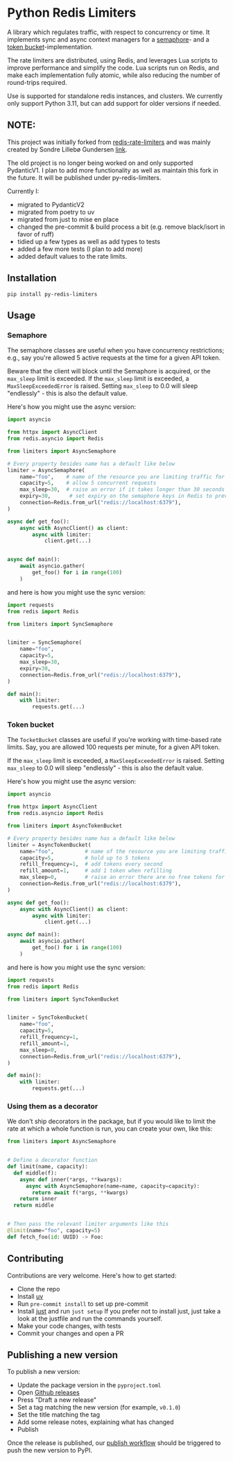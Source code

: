 # Python Redis Limiters

A library which regulates traffic, with respect to concurrency or time.
It implements sync and async context managers for a [semaphore](#semaphore)- and a [token bucket](#token-bucket)-implementation.

The rate limiters are distributed, using Redis, and leverages Lua scripts to
improve performance and simplify the code. Lua scripts
run on Redis, and make each implementation fully atomic, while
also reducing the number of round-trips required.

Use is supported for standalone redis instances, and clusters.
We currently only support Python 3.11, but can add support for older versions if needed.

## NOTE:
This project was initially forked from [redis-rate-limiters](https://github.com/otovo/redis-rate-limiters) and was mainly created by Sondre Lillebø Gundersen [link](https://github.com/sondrelg).

The old project is no longer being worked on and only supported PydanticV1. I plan to add more functionality as well as maintain this fork in the future. It will be published under py-redis-limiters.

Currently I:
 - migrated to PydanticV2
 - migrated from poetry to uv
 - migrated from just to mise en place
 - changed the pre-commit & build process a bit (e.g. remove black/isort in favor of ruff)
 - tidied up a few types as well as add types to tests
 - added a few more tests (I plan to add more)
 - added default values to the rate limits.

## Installation

```
pip install py-redis-limiters
```

## Usage

### Semaphore

The semaphore classes are useful when you have concurrency restrictions;
e.g., say you're allowed 5 active requests at the time for a given API token.

Beware that the client will block until the Semaphore is acquired,
or the `max_sleep` limit is exceeded. If the `max_sleep` limit is exceeded, a `MaxSleepExceededError` is raised. Setting `max_sleep` to 0.0 will sleep "endlessly" - this is also the default value.

Here's how you might use the async version:

```python
import asyncio

from httpx import AsyncClient
from redis.asyncio import Redis

from limiters import AsyncSemaphore

# Every property besides name has a default like below
limiter = AsyncSemaphore(
    name="foo",    # name of the resource you are limiting traffic for
    capacity=5,    # allow 5 concurrent requests
    max_sleep=30,  # raise an error if it takes longer than 30 seconds to acquire the semaphore
    expiry=30,      # set expiry on the semaphore keys in Redis to prevent deadlocks
    connection=Redis.from_url("redis://localhost:6379"),
)

async def get_foo():
    async with AsyncClient() as client:
        async with limiter:
            client.get(...)


async def main():
    await asyncio.gather(
        get_foo() for i in range(100)
    )
```

and here is how you might use the sync version:

```python
import requests
from redis import Redis

from limiters import SyncSemaphore


limiter = SyncSemaphore(
    name="foo",
    capacity=5,
    max_sleep=30,
    expiry=30,
    connection=Redis.from_url("redis://localhost:6379"),
)

def main():
    with limiter:
        requests.get(...)
```

### Token bucket

The `TocketBucket` classes are useful if you're working with time-based
rate limits. Say, you are allowed 100 requests per minute, for a given API token.

If the `max_sleep` limit is exceeded, a `MaxSleepExceededError` is raised. Setting `max_sleep` to 0.0 will sleep "endlessly" - this is also the default value.

Here's how you might use the async version:

```python
import asyncio

from httpx import AsyncClient
from redis.asyncio import Redis

from limiters import AsyncTokenBucket

# Every property besides name has a default like below
limiter = AsyncTokenBucket(
    name="foo",          # name of the resource you are limiting traffic for
    capacity=5,          # hold up to 5 tokens
    refill_frequency=1,  # add tokens every second
    refill_amount=1,     # add 1 token when refilling
    max_sleep=0,         # raise an error there are no free tokens for X seconds, 0 never expires
    connection=Redis.from_url("redis://localhost:6379"),
)

async def get_foo():
    async with AsyncClient() as client:
        async with limiter:
            client.get(...)

async def main():
    await asyncio.gather(
        get_foo() for i in range(100)
    )
```

and here is how you might use the sync version:

```python
import requests
from redis import Redis

from limiters import SyncTokenBucket


limiter = SyncTokenBucket(
    name="foo",
    capacity=5,
    refill_frequency=1,
    refill_amount=1,
    max_sleep=0,
    connection=Redis.from_url("redis://localhost:6379"),
)

def main():
    with limiter:
        requests.get(...)
```

### Using them as a decorator

We don't ship decorators in the package, but if you would
like to limit the rate at which a whole function is run,
you can create your own, like this:

```python
from limiters import AsyncSemaphore


# Define a decorator function
def limit(name, capacity):
  def middle(f):
    async def inner(*args, **kwargs):
      async with AsyncSemaphore(name=name, capacity=capacity):
        return await f(*args, **kwargs)
    return inner
  return middle


# Then pass the relevant limiter arguments like this
@limit(name="foo", capacity=5)
def fetch_foo(id: UUID) -> Foo:
```

## Contributing

Contributions are very welcome. Here's how to get started:

- Clone the repo
- Install [uv](https://docs.astral.sh/uv/getting-started/installation/)
- Run `pre-commit install` to set up pre-commit
- Install [just](https://just.systems/man/en/) and run `just setup`
  If you prefer not to install just, just take a look at the justfile and
  run the commands yourself.
- Make your code changes, with tests
- Commit your changes and open a PR

## Publishing a new version

To publish a new version:

- Update the package version in the `pyproject.toml`
- Open [Github releases](https://github.com/Feuerstein-Org/py-redis-limiters/releases)
- Press "Draft a new release"
- Set a tag matching the new version (for example, `v0.1.0`)
- Set the title matching the tag
- Add some release notes, explaining what has changed
- Publish

Once the release is published, our [publish workflow](https://github.com/Feuerstein-Org/py-redis-limiters/blob/main/.github/workflows/publish.yaml) should be triggered
to push the new version to PyPI.
